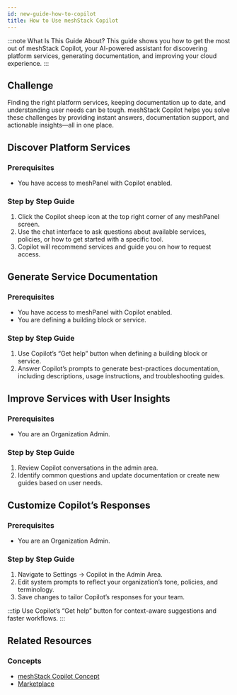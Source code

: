 ```yaml
---
id: new-guide-how-to-copilot
title: How to Use meshStack Copilot
---
```


:::note What Is This Guide About?
This guide shows you how to get the most out of meshStack Copilot, your AI-powered assistant for discovering platform services, generating documentation, and improving your cloud experience.
:::

## Challenge

Finding the right platform services, keeping documentation up to date, and understanding user needs can be tough. meshStack Copilot helps you solve these challenges by providing instant answers, documentation support, and actionable insights—all in one place.

## Discover Platform Services

### Prerequisites

- You have access to meshPanel with Copilot enabled.

### Step by Step Guide

1. Click the Copilot sheep icon at the top right corner of any meshPanel screen.
2. Use the chat interface to ask questions about available services, policies, or how to get started with a specific tool.
3. Copilot will recommend services and guide you on how to request access.

## Generate Service Documentation

### Prerequisites

- You have access to meshPanel with Copilot enabled.
- You are defining a building block or service.

### Step by Step Guide

1. Use Copilot’s “Get help” button when defining a building block or service.
2. Answer Copilot’s prompts to generate best-practices documentation, including descriptions, usage instructions, and troubleshooting guides.

## Improve Services with User Insights

### Prerequisites

- You are an Organization Admin.

### Step by Step Guide

1. Review Copilot conversations in the admin area.
2. Identify common questions and update documentation or create new guides based on user needs.

## Customize Copilot’s Responses

### Prerequisites

- You are an Organization Admin.

### Step by Step Guide

1. Navigate to Settings → Copilot in the Admin Area.
2. Edit system prompts to reflect your organization’s tone, policies, and terminology.
3. Save changes to tailor Copilot’s responses for your team.

:::tip
Use Copilot’s “Get help” button for context-aware suggestions and faster workflows.
:::

## Related Resources

### Concepts

- [meshStack Copilot Concept](new-concept-copilot.md)
- [Marketplace](new-concept-marketplace.md)